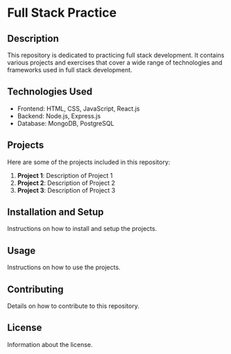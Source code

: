 # Full Stack Practice

## Description
This repository is dedicated to practicing full stack development. It contains various projects and exercises that cover a wide range of technologies and frameworks used in full stack development.

## Technologies Used
- Frontend: HTML, CSS, JavaScript, React.js
- Backend: Node.js, Express.js
- Database: MongoDB, PostgreSQL

## Projects
Here are some of the projects included in this repository:

1. **Project 1**: Description of Project 1
2. **Project 2**: Description of Project 2
3. **Project 3**: Description of Project 3

## Installation and Setup
Instructions on how to install and setup the projects.

## Usage
Instructions on how to use the projects.

## Contributing
Details on how to contribute to this repository.

## License
Information about the license.
